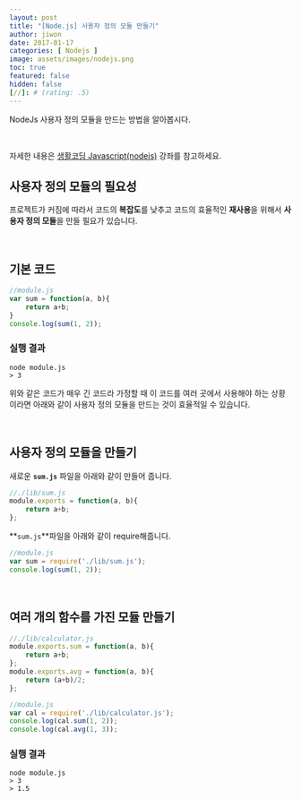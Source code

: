 ```yaml
---
layout: post
title: "[Node.js] 사용자 정의 모듈 만들기"
author: jiwon
date: 2017-01-17
categories: [ Nodejs ]
image: assets/images/nodejs.png
toc: true
featured: false
hidden: false
[//]: # (rating: .5)
---
```


NodeJs 사용자 정의 모듈을 만드는 방법을 알아봅시다.

<br/>

자세한 내용은 [생활코딩 Javascript(nodejs)](https://opentutorials.org/course/2136/12444)
강좌를 참고하세요.

## 사용자 정의 모듈의 필요성
프로젝트가 커짐에 따라서 코드의 **복잡도**를 낮추고 코드의 효율적인 **재사용**을
위해서 **사용자 정의 모듈**을 만들 필요가 있습니다.

<br/>

## 기본 코드

``` javascript
//module.js
var sum = function(a, b){
	return a+b;
}
console.log(sum(1, 2));
```

### 실행 결과

	node module.js
	> 3

위와 같은 코드가 매우 긴 코드라 가정할 때 이 코드를 여러 곳에서 사용해야 하는 상황이라면
아래와 같이 사용자 정의 모듈을 만드는 것이 효율적일 수 있습니다.

<br/>

## 사용자 정의 모듈을 만들기

새로운 **`sum.js`** 파일을 아래와 같이 만들어 줍니다.

``` javascript
//./lib/sum.js
module.exports = function(a, b){
	return a+b;
};
```

**`sum.js`**파일을 아래와 같이 require해줍니다.

``` javascript
//module.js
var sum = require('./lib/sum.js');
console.log(sum(1, 2));
```

<br/>

## 여러 개의 함수를 가진 모듈 만들기

``` javascript
//./lib/calculator.js
module.exports.sum = function(a, b){
	return a+b;
};
module.exports.avg = function(a, b){
	return (a+b)/2;
};
```


``` javascript
//module.js
var cal = require('./lib/calculator.js');
console.log(cal.sum(1, 2));
console.log(cal.avg(1, 3));
```

### 실행 결과

	node module.js
	> 3
	> 1.5
